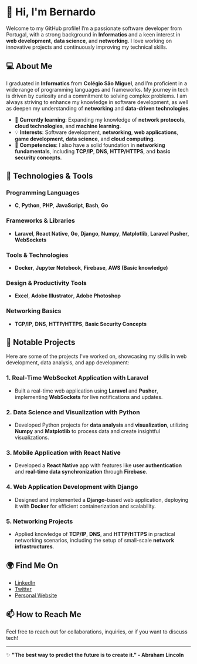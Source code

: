 # 👋 Hi, I'm Bernardo

Welcome to my GitHub profile! I’m a passionate software developer from Portugal, with a strong background in **Informatics** and a keen interest in **web development**, **data science**, and **networking**. I love working on innovative projects and continuously improving my technical skills.

## 💻 About Me

I graduated in **Informatics** from **Colégio São Miguel**, and I’m proficient in a wide range of programming languages and frameworks. My journey in tech is driven by curiosity and a commitment to solving complex problems. I am always striving to enhance my knowledge in software development, as well as deepen my understanding of **networking** and **data-driven technologies**.

- 🌱 **Currently learning**: Expanding my knowledge of **network protocols**, **cloud technologies**, and **machine learning**.
- 💡 **Interests**: Software development, **networking**, **web applications**, **game development**, **data science**, and **cloud computing**.
- 🔧 **Competencies**: I also have a solid foundation in **networking fundamentals**, including **TCP/IP**, **DNS**, **HTTP/HTTPS**, and **basic security concepts**.

## 🔧 Technologies & Tools

### **Programming Languages**
- **C**, **Python**, **PHP**, **JavaScript**, **Bash**, **Go**

### **Frameworks & Libraries**
- **Laravel**, **React Native**, **Go**, **Django**, **Numpy**, **Matplotlib**, **Laravel Pusher**, **WebSockets**

### **Tools & Technologies**
- **Docker**, **Jupyter Notebook**, **Firebase**, **AWS (Basic knowledge)**

### **Design & Productivity Tools**
- **Excel**, **Adobe Illustrator**, **Adobe Photoshop**

### **Networking Basics**
- **TCP/IP**, **DNS**, **HTTP/HTTPS**, **Basic Security Concepts**

## 🚀 Notable Projects

Here are some of the projects I've worked on, showcasing my skills in web development, data analysis, and app development:

### 1. **Real-Time WebSocket Application with Laravel**
- Built a real-time web application using **Laravel** and **Pusher**, implementing **WebSockets** for live notifications and updates.

### 2. **Data Science and Visualization with Python**
- Developed Python projects for **data analysis** and **visualization**, utilizing **Numpy** and **Matplotlib** to process data and create insightful visualizations.

### 3. **Mobile Application with React Native**
- Developed a **React Native** app with features like **user authentication** and **real-time data synchronization** through **Firebase**.

### 4. **Web Application Development with Django**
- Designed and implemented a **Django**-based web application, deploying it with **Docker** for efficient containerization and scalability.

### 5. **Networking Projects**
- Applied knowledge of **TCP/IP**, **DNS**, and **HTTP/HTTPS** in practical networking scenarios, including the setup of small-scale **network infrastructures**.

## 🌍 Find Me On

- [LinkedIn](https://www.linkedin.com/in/bernardo)
- [Twitter](https://twitter.com/bernardo)
- [Personal Website](https://yourwebsite.com)

## 📫 How to Reach Me

Feel free to reach out for collaborations, inquiries, or if you want to discuss tech!

---

✨ **"The best way to predict the future is to create it." - Abraham Lincoln**
